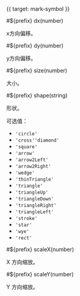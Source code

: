 {{ target: mark-symbol }}

<!-- ISymbolMarkSpec -->

#${prefix} dx(number)

x方向偏移。

#${prefix} dy(number)

y方向偏移。

#${prefix} size(number)

大小。

#${prefix} shape(string)

形状。

可选值：
- `'circle'`
- `'cross''diamond'`
- `'square'`
- `'arrow'`
- `'arrow2Left'`
- `'arrow2Right'`
- `'wedge'`
- `'thinTriangle'`
- `'triangle'`
- `'triangleUp'`
- `'triangleDown'`
- `'triangleRight'`
- `'triangleLeft'`
- `'stroke'`
- `'star'`
- `'wye'`
- `'rect'`

#${prefix} scaleX(number)

X 方向缩放。

#${prefix} scaleY(number)

Y 方向缩放。
